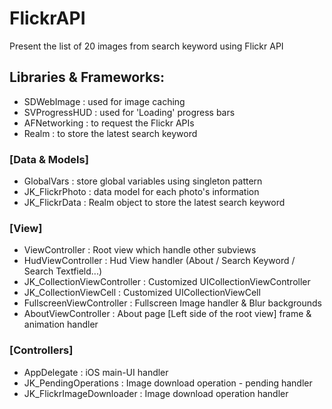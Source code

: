 # FlickrAPI
Present the list of 20 images from search keyword using Flickr API

## Libraries & Frameworks:
- SDWebImage : used for image caching
- SVProgressHUD : used for 'Loading' progress bars
- AFNetworking : to request the Flickr APIs
- Realm : to store the latest search keyword

### [Data & Models]
- GlobalVars : store global variables using singleton pattern
- JK_FlickrPhoto : data model for each photo's information
- JK_FlickrData : Realm object to store the latest search keyword

### [View]
- ViewController : Root view which handle other subviews
- HudViewController : Hud View handler (About / Search Keyword / Search Textfield...)
- JK_CollectionViewController : Customized UICollectionViewController
- JK_CollectionViewCell : Customized UICollectionViewCell
- FullscreenViewController : Fullscreen Image handler & Blur backgrounds
- AboutViewController : About page [Left side of the root view] frame & animation handler

### [Controllers]
- AppDelegate : iOS main-UI handler
- JK_PendingOperations : Image download operation - pending handler
- JK_FlickrImageDownloader : Image download operation handler
